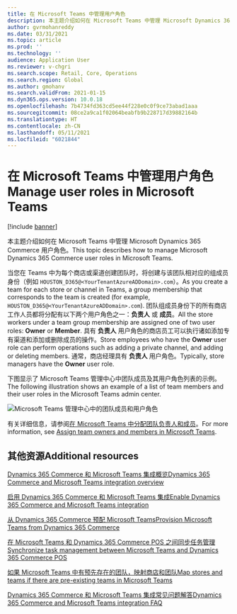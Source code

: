```yaml
---
title: 在 Microsoft Teams 中管理用户角色
description: 本主题介绍如何在 Microsoft Teams 中管理 Microsoft Dynamics 365 Commerce 用户角色。
author: gvrmohanreddy
ms.date: 03/31/2021
ms.topic: article
ms.prod: ''
ms.technology: ''
audience: Application User
ms.reviewer: v-chgri
ms.search.scope: Retail, Core, Operations
ms.search.region: Global
ms.author: gmohanv
ms.search.validFrom: 2021-01-15
ms.dyn365.ops.version: 10.0.18
ms.openlocfilehash: 7b4734fd363cd5ee44f228e0c0f9ce73abad1aaa
ms.sourcegitcommit: 08ce2a9ca1f02064beabfb9b228717d39882164b
ms.translationtype: HT
ms.contentlocale: zh-CN
ms.lasthandoff: 05/11/2021
ms.locfileid: "6021844"
---
```

# <a name="manage-user-roles-in-microsoft-teams"></a><span data-ttu-id="3bc57-103">在 Microsoft Teams 中管理用户角色</span><span class="sxs-lookup"><span data-stu-id="3bc57-103">Manage user roles in Microsoft Teams</span></span>

[!include [banner](includes/banner.md)]

<span data-ttu-id="3bc57-104">本主题介绍如何在 Microsoft Teams 中管理 Microsoft Dynamics 365 Commerce 用户角色。</span><span class="sxs-lookup"><span data-stu-id="3bc57-104">This topic describes how to manage Microsoft Dynamics 365 Commerce user roles in Microsoft Teams.</span></span>

<span data-ttu-id="3bc57-105">当您在 Teams 中为每个商店或渠道创建团队时，将创建与该团队相对应的组成员身份（例如 `HOUSTON_D365@<YourTenantAzureADDomain>.com`）。</span><span class="sxs-lookup"><span data-stu-id="3bc57-105">As you create a team for each store or channel in Teams, a group membership that corresponds to the team is created (for example, `HOUSTON_D365@<YourTenantAzureADDomain>.com`).</span></span> <span data-ttu-id="3bc57-106">团队组成员身份下的所有商店工作人员都将分配有以下两个用户角色之一：**负责人** 或 **成员**。</span><span class="sxs-lookup"><span data-stu-id="3bc57-106">All the store workers under a team group membership are assigned one of two user roles: **Owner** or **Member**.</span></span> <span data-ttu-id="3bc57-107">具有 **负责人** 用户角色的商店员工可以执行诸如添加专有渠道和添加或删除成员的操作。</span><span class="sxs-lookup"><span data-stu-id="3bc57-107">Store employees who have the **Owner** user role can perform operations such as adding a private channel, and adding or deleting members.</span></span> <span data-ttu-id="3bc57-108">通常，商店经理具有 **负责人** 用户角色。</span><span class="sxs-lookup"><span data-stu-id="3bc57-108">Typically, store managers have the **Owner** user role.</span></span>

<span data-ttu-id="3bc57-109">下图显示了 Microsoft Teams 管理中心中团队成员及其用户角色列表的示例。</span><span class="sxs-lookup"><span data-stu-id="3bc57-109">The following illustration shows an example of a list of team members and their user roles in the Microsoft Teams admin center.</span></span>

![Microsoft Teams 管理中心中的团队成员和用户角色](media/d365-commerce-teams-integration-user-roles.png)

<span data-ttu-id="3bc57-111">有关详细信息，请参阅[在 Microsoft Teams 中分配团队负责人和成员](/microsoftteams/assign-roles-permissions)。</span><span class="sxs-lookup"><span data-stu-id="3bc57-111">For more information, see [Assign team owners and members in Microsoft Teams](/microsoftteams/assign-roles-permissions).</span></span>

## <a name="additional-resources"></a><span data-ttu-id="3bc57-112">其他资源</span><span class="sxs-lookup"><span data-stu-id="3bc57-112">Additional resources</span></span>

[<span data-ttu-id="3bc57-113">Dynamics 365 Commerce 和 Microsoft Teams 集成概览</span><span class="sxs-lookup"><span data-stu-id="3bc57-113">Dynamics 365 Commerce and Microsoft Teams integration overview</span></span>](commerce-teams-integration.md)

[<span data-ttu-id="3bc57-114">启用 Dynamics 365 Commerce 和 Microsoft Teams 集成</span><span class="sxs-lookup"><span data-stu-id="3bc57-114">Enable Dynamics 365 Commerce and Microsoft Teams integration</span></span>](enable-teams-integration.md)

[<span data-ttu-id="3bc57-115">从 Dynamics 365 Commerce 预配 Microsoft Teams</span><span class="sxs-lookup"><span data-stu-id="3bc57-115">Provision Microsoft Teams from Dynamics 365 Commerce</span></span>](provision-teams-from-commerce.md)

[<span data-ttu-id="3bc57-116">在 Microsoft Teams 和 Dynamics 365 Commerce POS 之间同步任务管理</span><span class="sxs-lookup"><span data-stu-id="3bc57-116">Synchronize task management between Microsoft Teams and Dynamics 365 Commerce POS</span></span>](synchronize-tasks-teams-pos.md)

[<span data-ttu-id="3bc57-117">如果 Microsoft Teams 中有预先存在的团队，映射商店和团队</span><span class="sxs-lookup"><span data-stu-id="3bc57-117">Map stores and teams if there are pre-existing teams in Microsoft Teams</span></span>](map-stores-existing-teams.md)

[<span data-ttu-id="3bc57-118">Dynamics 365 Commerce 和 Microsoft Teams 集成常见问题解答</span><span class="sxs-lookup"><span data-stu-id="3bc57-118">Dynamics 365 Commerce and Microsoft Teams integration FAQ</span></span>](teams-integration-faq.md)